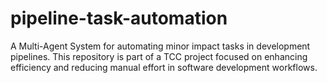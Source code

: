 # pipeline-task-automation
A Multi-Agent System for automating minor impact tasks in development pipelines. This repository is part of a TCC project focused on enhancing efficiency and reducing manual effort in software development workflows.
